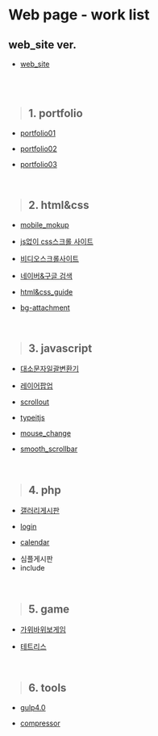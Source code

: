 # Web page - work list


## web_site ver.

* [web_site][www_home]

[www_home]: https://wdevbc.github.io/www/

<br>
<br>

>## 1. portfolio

* [portfolio01][portfolio_01]

[portfolio_01]: ./portfolio/01/

* [portfolio02][portfolio_02]

[portfolio_02]: ./portfolio/02/

* [portfolio03][portfolio_03]

[portfolio_03]: ./portfolio/03/


<br>

>## 2. html&css

* [mobile_mokup][mokup_01]

[mokup_01]: ./htmlcss/mokup/

* [js없이 css스크롤 사이트][nojsandcss]

[nojsandcss]: ./htmlcss/onlycss_scrollsite/css_scroll.html

* [비디오스크롤사이트][videoscrollsite]

[videoscrollsite]: ./htmlcss/video_scrollsite/

* [네이버&구글 검색][search_naverGoogle]

[search_naverGoogle]: ./htmlcss/naver_google_uni/

* [html&css_guide][html&css_guide]

[html&css_guide]: ./htmlcss/guide/

* [bg-attachment][bg-attachment]

[bg-attachment]: ./htmlcss/bgattachment/

<br>

>## 3. javascript

* [대소문자일괄변환기][upLowCase]

[upLowCase]: ./javascript/dev/upLowCase/

* [레이어팝업][layer_popup]

[layer_popup]: ./javascript/dev/layer_popup/layer.html

* [scrollout][scrollout]

[scrollout]: ./javascript/library/scrollout/

* [typeitjs][typeitjs]

[typeitjs]: ./javascript/library/typeitjs/

* [mouse_change][mouse_change]

[mouse_change]: ./javascript/dev/mouse_change/

* [smooth_scrollbar][smooth_scrollbar]

[smooth_scrollbar]: ./javascript/library/smooth_scrollbar/

<br>

>## 4. php

* [갤러리게시판][board]

[board]: http://wdev.kr

* [login][login]

[login]: ./php/login/login.html

* [calendar][calendar]

[calendar]: http://stu.wdev.kr/calendar/calendar.php

* 심플게시판
* include

<br>

>## 5. game

* [가위바위보게임][RockPaperScissors]

[RockPaperScissors]: ./game/gawebawebo/RockPaperScissors.html

* [테트리스][Tetris]

[Tetris]: ./game/tetris/

<br>

>## 6. tools

* [gulp4.0][gulp]

[gulp]: https://github.com/wdevbc/www/tree/main/tools/gulp

* [compressor][compressor]

[compressor]: ./tools/compressor

